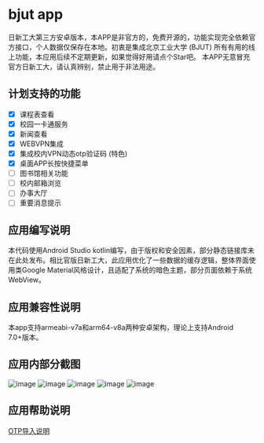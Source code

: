 # bjut app

日新工大第三方安卓版本，本APP是非官方的，免费开源的，功能实现完全依赖官方接口，个人数据仅保存在本地。初衷是集成北京工业大学 (BJUT) 所有有用的线上功能，本应用后续不定期更新，如果觉得好用请点个Star吧。
本APP无意冒充官方日新工大，请认真辨别，禁止用于非法用途。

## 计划支持的功能

* [x] 课程表查看
* [x] 校园一卡通服务
* [x] 新闻查看
* [x] WEBVPN集成
* [x] 集成校内VPN动态otp验证码 (特色)
* [x] 桌面APP长按快捷菜单
* [ ] 图书馆相关功能
* [ ] 校内邮箱浏览
* [ ] 办事大厅
* [ ] 重要消息提示

## 应用编写说明

本代码使用Android Studio kotlin编写，由于版权和安全因素，部分静态链接库未在此处发布。相比官版日新工大，此应用优化了一些数据的缓存逻辑，整体界面使用类Google Material风格设计，且适配了系统的暗色主题，部分页面依赖于系统WebView。

## 应用兼容性说明

本app支持armeabi-v7a和arm64-v8a两种安卓架构，理论上支持Android 7.0+版本。

## 应用内部分截图

![image](./img/1.jpg)
![image](./img/2.jpg)
![image](./img/3.jpg)
![image](./img/4.jpg)
![image](./img/5.jpg)

## 应用帮助说明

[OTP导入说明](./docs/otpdb/README.md)
